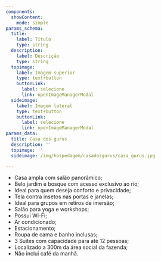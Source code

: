 ```yaml
---
components:
  showContent:
    mode: simple
params_schema:
  title:
    label: Título
    type: string
  description:
    label: Descrição
    type: string
  topimage:
    label: Imagem superior
    type: text+button
    buttonLink:
      label: selecione
      link: openImageManagerModal
  sideimage:
    label: Imagem lateral
    type: text+button
    buttonLink:
      label: selecione
      link: openImageManagerModal
params_data:
  title: Casa dos gurus
  description: ''
  topimage: ''
  sideimage: /img/hospedagem/casadosgurus/casa_gurus.jpg

---
```


- Casa ampla com salão panorâmico;
- Belo jardim e bosque com acesso exclusivo ao rio;
- Ideal para quem deseja conforto e privacidade;
- Tela contra insetos nas portas e janelas;
- Ideal para grupos em retiros de imersão;
- Salão para yoga e workshops;
- Possui Wi-Fi;
- Ar condicionado;
- Estacionamento;
- Roupa de cama e banho inclusas;
- 3 Suites com capacidade para até 12 pessoas;
- Localizado a 300m da área social da fazenda;
- Não inclui café da manhã.
